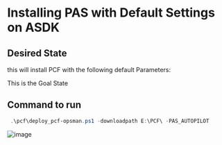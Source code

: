 # Installing PAS with Default Settings on ASDK

## Desired State

this will install PCF with the following default Parameters:


This is the Goal State


## Command to run

```Powershell
 .\pcf\deploy_pcf-opsman.ps1 -downloadpath E:\PCF\ -PAS_AUTOPILOT
```



![image](https://user-images.githubusercontent.com/8255007/52518133-3df04480-2c46-11e9-8f7c-0b27453a90fb.png)